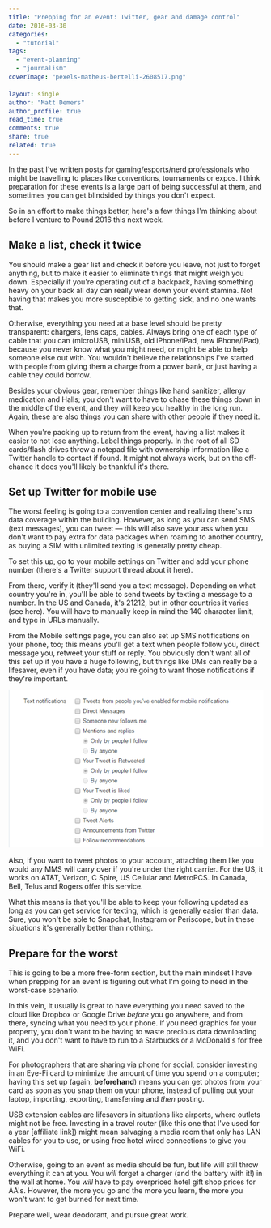 ```yaml
---
title: "Prepping for an event: Twitter, gear and damage control"
date: 2016-03-30
categories: 
  - "tutorial"
tags: 
  - "event-planning"
  - "journalism"
coverImage: "pexels-matheus-bertelli-2608517.png"

layout: single
author: "Matt Demers"
author_profile: true
read_time: true
comments: true
share: true
related: true
---
```


In the past I've written posts for gaming/esports/nerd professionals who might be travelling to places like conventions, tournaments or expos. I think preparation for these events is a large part of being successful at them, and sometimes you can get blindsided by things you don't expect.

So in an effort to make things better, here's a few things I'm thinking about before I venture to Pound 2016 this next week.

## Make a list, check it twice

You should make a gear list and check it before you leave, not just to forget anything, but to make it easier to eliminate things that might weigh you down. Especially if you're operating out of a backpack, having something heavy on your back all day can really wear down your event stamina. Not having that makes you more susceptible to getting sick, and no one wants that.

Otherwise, everything you need at a base level should be pretty transparent: chargers, lens caps, cables. Always bring one of each type of cable that you can (microUSB, miniUSB, old iPhone/iPad, new iPhone/iPad), because you never know what you might need, or might be able to help someone else out with. You wouldn't believe the relationships I've started with people from giving them a charge from a power bank, or just having a cable they could borrow.

Besides your obvious gear, remember things like hand sanitizer, allergy medication and Halls; you don't want to have to chase these things down in the middle of the event, and they will keep you healthy in the long run. Again, these are also things you can share with other people if they need it.

When you're packing up to return from the event, having a list makes it easier to not lose anything. Label things properly. In the root of all SD cards/flash drives throw a notepad file with ownership information like a Twitter handle to contact if found. It might not always work, but on the off-chance it does you'll likely be thankful it's there.

## Set up Twitter for mobile use

The worst feeling is going to a convention center and realizing there's no data coverage within the building. However, as long as you can send SMS (text messages), you can tweet — this will also save your ass when you don't want to pay extra for data packages when roaming to another country, as buying a SIM with unlimited texting is generally pretty cheap.

To set this up, go to your mobile settings on Twitter and add your phone number (there's a Twitter support thread about it here).

From there, verify it (they'll send you a text message). Depending on what country you're in, you'll be able to send tweets by texting a message to a number. In the US and Canada, it's 21212, but in other countries it varies (see here). You will have to manually keep in mind the 140 character limit, and type in URLs manually.

From the Mobile settings page, you can also set up SMS notifications on your phone, too; this means you'll get a text when people follow you, direct message you, retweet your stuff or reply. You obviously don't want all of this set up if you have a huge following, but things like DMs can really be a lifesaver, even if you have data; you're going to want those notifications if they're important.

![](/assets/images/chrome_2016-03-30_17-42-23.png)

Also, if you want to tweet photos to your account, attaching them like you would any MMS will carry over if you're under the right carrier. For the US, it works on AT&T, Verizon, C Spire, US Cellular and MetroPCS. In Canada, Bell, Telus and Rogers offer this service.

What this means is that you'll be able to keep your following updated as long as you can get service for texting, which is generally easier than data. Sure, you won't be able to Snapchat, Instagram or Periscope, but in these situations it's generally better than nothing.

## Prepare for the worst

This is going to be a more free-form section, but the main mindset I have when prepping for an event is figuring out what I'm going to need in the worst-case scenario.

In this vein, it usually is great to have everything you need saved to the cloud like Dropbox or Google Drive _before_ you go anywhere, and from there, syncing what you need to your phone. If you need graphics for your property, you don't want to be having to waste precious data downloading it, and you don't want to have to run to a Starbucks or a McDonald's for free WiFi.

For photographers that are sharing via phone for social, consider investing in an Eye-Fi card to minimize the amount of time you spend on a computer; having this set up (again, **beforehand**) means you can get photos from your card as soon as you snap them on your phone, instead of pulling out your laptop, importing, exporting, transferring and _then_ posting.

USB extension cables are lifesavers in situations like airports, where outlets might not be free. Investing in a travel router (like this one that I've used for a year \[affiliate link\]) might mean salvaging a media room that only has LAN cables for you to use, or using free hotel wired connections to give you WiFi.

Otherwise, going to an event as media should be fun, but life will still throw everything it can at you. You _will_ forget a charger (and the battery with it!) in the wall at home. You _will_ have to pay overpriced hotel gift shop prices for AA's. However, the more you go and the more you learn, the more you won't want to get burned for next time.

Prepare well, wear deodorant, and pursue great work.
